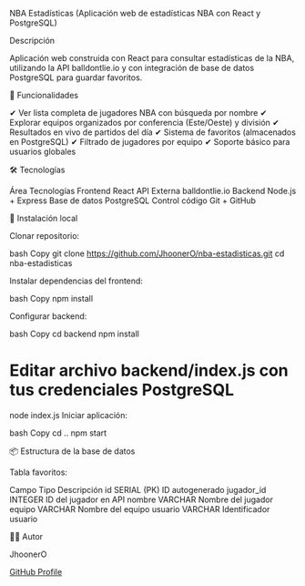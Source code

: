 NBA Estadísticas
(Aplicación web de estadísticas NBA con React y PostgreSQL)

Descripción

Aplicación web construida con React para consultar estadísticas de la NBA, utilizando la API balldontlie.io y con integración de base de datos PostgreSQL para guardar favoritos.

🚀 Funcionalidades

✔ Ver lista completa de jugadores NBA con búsqueda por nombre
✔ Explorar equipos organizados por conferencia (Este/Oeste) y división
✔ Resultados en vivo de partidos del día
✔ Sistema de favoritos (almacenados en PostgreSQL)
✔ Filtrado de jugadores por equipo
✔ Soporte básico para usuarios globales

🛠️ Tecnologías

Área	Tecnologías
Frontend	React
API Externa	balldontlie.io
Backend	Node.js + Express
Base de datos	PostgreSQL
Control código	Git + GitHub

🧪 Instalación local

Clonar repositorio:

bash
Copy
git clone https://github.com/JhoonerO/nba-estadisticas.git
cd nba-estadisticas

Instalar dependencias del frontend:

bash
Copy
npm install

Configurar backend:

bash
Copy
cd backend
npm install

# Editar archivo backend/index.js con tus credenciales PostgreSQL

node index.js
Iniciar aplicación:

bash
Copy
cd ..
npm start

📦 Estructura de la base de datos

Tabla favoritos:

Campo	            Tipo	            Descripción
id	              SERIAL (PK)          ID autogenerado
jugador_id	      INTEGER	           ID del jugador en API
nombre	          VARCHAR	           Nombre del jugador
equipo	          VARCHAR	           Nombre del equipo
usuario	          VARCHAR	           Identificador usuario

🙋‍♂️ Autor

JhoonerO

[GitHub Profile](https://github.com/JhoonerO)
